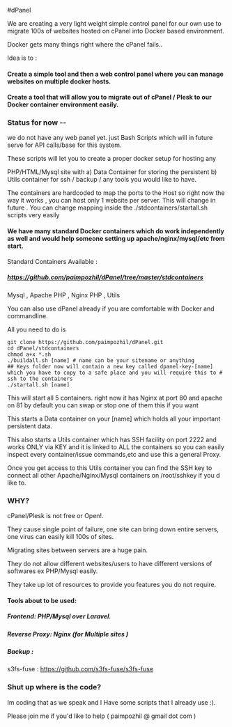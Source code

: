 #dPanel 

We are creating  a very light weight simple control panel for our own use to migrate 100s of websites hosted on cPanel into Docker based environment.

Docker gets many things right where the cPanel fails.. 

Idea is to :

#### Create a simple tool and then a web control panel where you can manage websites on multiple docker hosts.

#### Create a tool that will allow you to migrate out of cPanel / Plesk to our Docker container environment easily.


### Status for now -- 

we do not have any web panel yet. just Bash Scripts which will in future serve for API calls/base for this system.

These scripts will let you to create a proper docker setup for hosting any 

PHP/HTML/Mysql site with 
a) Data Container for storing the persistent 
b) Utils container for ssh / backup / any tools you would like to have. 

The containers are hardcoded to map the ports to the Host so right now the way it works , you can host only 1 website per server. This will change in future . You can change mapping inside the ./stdcontainers/startall.sh scripts very easily

#### We have many standard Docker containers which do work independently as well and would help someone setting up apache/nginx/mysql/etc from start.

Standard Containers Available : 
##### https://github.com/paimpozhil/dPanel/tree/master/stdcontainers
Mysql , Apache PHP , Nginx PHP , Utils


You can also use dPanel already if you are comfortable with Docker and commandline.

All you need to do is 

```
git clone https://github.com/paimpozhil/dPanel.git 
cd dPanel/stdcontainers
chmod a+x *.sh
./buildall.sh [name] # name can be your sitename or anything 
## Keys folder now will contain a new key called dpanel-key-[name] which you have to copy to a safe place and you will require this to # ssh to the containers
./startall.sh [name]
```

This will start all 5 containers. 
right now it has Nginx at port 80 and apache on 81 by default you can swap or stop one of them this if you want

This starts a Data container on your [name] which holds all your important persistent data.

This also starts a Utils container which has SSH facility on port 2222 and works ONLY via KEY and it is linked to ALL the containers so you can easily inspect every container/issue commands,etc and use this a general Proxy.


Once you get access to this Utils container you can find the SSH key to connect all other Apache/Nginx/Mysql containers on /root/sshkey if you d like to.



### WHY?

cPanel/Plesk is not free or Open!.

They cause single point of failure, one site can bring down entire servers, one virus can easily kill 100s of sites.  

Migrating sites between servers are a huge pain.

They do not allow different websites/users to have different versions of softwares ex PHP/Mysql easily.

They take up lot of resources to provide you features you do not require.


#### Tools about to be used:

##### Frontend: PHP/Mysql over Laravel.

##### Reverse Proxy: Nginx (for Multiple sites )

##### Backup :
s3fs-fuse :  https://github.com/s3fs-fuse/s3fs-fuse



### Shut up where is the code?

Im coding that as we speak and I Have some scripts that I already use :).

Please join me if you'd like to help ( paimpozhil @ gmail dot com )
